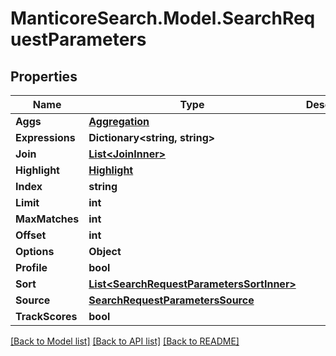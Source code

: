# ManticoreSearch.Model.SearchRequestParameters

## Properties

Name | Type | Description | Notes
------------ | ------------- | ------------- | -------------
**Aggs** | [**Aggregation**](Aggregation.md) |  | [optional] 
**Expressions** | **Dictionary&lt;string, string&gt;** |  | [optional] 
**Join** | [**List&lt;JoinInner&gt;**](JoinInner.md) |  | [optional] 
**Highlight** | [**Highlight**](Highlight.md) |  | [optional] 
**Index** | **string** |  | 
**Limit** | **int** |  | [optional] 
**MaxMatches** | **int** |  | [optional] 
**Offset** | **int** |  | [optional] 
**Options** | **Object** |  | [optional] 
**Profile** | **bool** |  | [optional] 
**Sort** | [**List&lt;SearchRequestParametersSortInner&gt;**](SearchRequestParametersSortInner.md) |  | [optional] 
**Source** | [**SearchRequestParametersSource**](SearchRequestParametersSource.md) |  | [optional] 
**TrackScores** | **bool** |  | [optional] 

[[Back to Model list]](../README.md#documentation-for-models) [[Back to API list]](../README.md#documentation-for-api-endpoints) [[Back to README]](../README.md)

